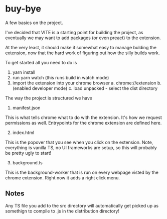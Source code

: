 # buy-bye

A few basics on the project.

I've decided that VITE is a starting point for building the project, as eventually we may want to add packages (or even preact) to the extension.

At the very least, it should make it somewhat easy to manage bulding the extension, now that the hard work of figuring out how the silly builds work.

To get started all you need to do is

1. yarn install
2. run yarn watch (this runs build in watch mode)
3. import the extension into your chrome browser
   a. chrome://extension
   b. (enabled developer mode)
   c. load unpacked - select the dist directory

The way the project is structured we have

1. manifest.json

This is what tells chrome what to do with the extension. It's how we request permissions as well. Entrypoints for the chrome extension are defined here.

2. index.html

This is the popover that you see when you click on the extension. Note, everything is vanilla TS, no UI frameworks are setup, so this will
probably be pretty ugly to start!

3. background.ts

This is the background-worker that is run on every webpage visted by the chrome extension. Right now it adds a right click menu.

## Notes

Any TS file you add to the src directory will automatically get picked up as somethign to compile to .js in the distribution directory!
